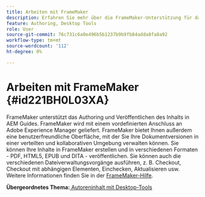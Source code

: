 ```yaml
---
title: Arbeiten mit FrameMaker
description: Erfahren Sie mehr über die FrameMaker-Unterstützung für das Erstellen und Veröffentlichen von Inhalten in AEM Guides.
feature: Authoring, Desktop Tools
role: User
source-git-commit: 76c731c6a0e496b5b1237b9b9fb84adda8fa8a92
workflow-type: tm+mt
source-wordcount: '112'
ht-degree: 0%

---
```


# Arbeiten mit FrameMaker {#id221BH0L03XA}

FrameMaker unterstützt das Authoring und Veröffentlichen des Inhalts in AEM Guides. FrameMaker wird mit einem vordefinierten Anschluss an Adobe Experience Manager geliefert. FrameMaker bietet Ihnen außerdem eine benutzerfreundliche Oberfläche, mit der Sie Ihre Dokumentversionen in einer verteilten und kollaborativen Umgebung verwalten können. Sie können Ihre Inhalte in FrameMaker erstellen und in verschiedenen Formaten - PDF, HTML5, EPUB und DITA - veröffentlichen. Sie können auch die verschiedenen Dateiverwaltungsvorgänge ausführen, z. B. Checkout, Checkout mit abhängigen Elementen, Einchecken, Aktualisieren usw. Weitere Informationen finden Sie in der [FrameMaker-Hilfe](https://help.adobe.com/en_US/framemaker/using/index.html).

**Übergeordnetes Thema:**[ Autoreninhalt mit Desktop-Tools](author-desktop-tools.md)
